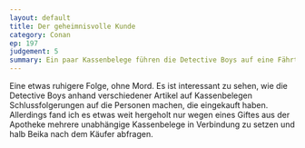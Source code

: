 ```yaml
---
layout: default
title: Der geheimnisvolle Kunde
category: Conan
ep: 197
judgement: 5
summary: Ein paar Kassenbelege führen die Detective Boys auf eine Fährte eines perfiden Verbrechens.
---
```


Eine etwas ruhigere Folge, ohne Mord. Es ist interessant zu sehen, wie die Detective Boys anhand verschiedener Artikel
auf Kassenbelegen Schlussfolgerungen auf die Personen machen, die eingekauft haben. Allerdings fand ich es etwas weit
hergeholt nur wegen eines Giftes aus der Apotheke mehrere unabhängige Kassenbelege in Verbindung zu setzen und halb
Beika nach dem Käufer abfragen. 